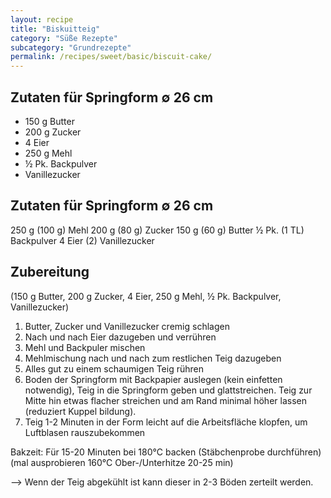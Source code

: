 ```yaml
---
layout: recipe
title: "Biskuitteig"
category: "Süße Rezepte"
subcategory: "Grundrezepte"
permalink: /recipes/sweet/basic/biscuit-cake/
---
```


## Zutaten für Springform ∅ 26 cm
- 150 g Butter
- 200 g Zucker
- 4 Eier
- 250 g Mehl
- ½ Pk. Backpulver
- Vanillezucker

## Zutaten für Springform ∅ 26 cm
250 g (100 g) Mehl
200 g (80 g) Zucker
150 g (60 g) Butter
½ Pk. (1 TL) Backpulver
4 Eier (2)
Vanillezucker

## Zubereitung
(150 g Butter, 200 g Zucker, 4 Eier, 250 g Mehl, ½ Pk. Backpulver, Vanillezucker)
1. Butter, Zucker und Vanillezucker cremig schlagen
2. Nach und nach Eier dazugeben und verrühren
3. Mehl und Backpuler mischen
4. Mehlmischung nach und nach zum restlichen Teig dazugeben
5. Alles gut zu einem schaumigen Teig rühren
6. Boden der Springform mit Backpapier auslegen (kein einfetten notwendig), Teig in die Springform geben und glattstreichen. Teig zur Mitte hin etwas flacher streichen und am Rand minimal höher lassen (reduziert Kuppel bildung).
7. Teig 1-2 Minuten in der Form leicht auf die Arbeitsfläche klopfen, um Luftblasen rauszubekommen

Bakzeit: Für 15-20 Minuten bei 180°C backen (Stäbchenprobe durchführen)
(mal ausprobieren 160°C Ober-/Unterhitze 20-25 min)

--> Wenn der Teig abgekühlt ist kann dieser in 2-3 Böden zerteilt werden.
